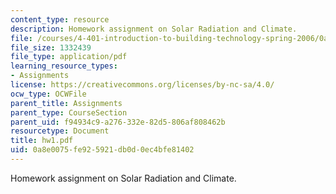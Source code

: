 ```yaml
---
content_type: resource
description: Homework assignment on Solar Radiation and Climate.
file: /courses/4-401-introduction-to-building-technology-spring-2006/0a8e0075fe925921db0d0ec4bfe81402_hw1.pdf
file_size: 1332439
file_type: application/pdf
learning_resource_types:
- Assignments
license: https://creativecommons.org/licenses/by-nc-sa/4.0/
ocw_type: OCWFile
parent_title: Assignments
parent_type: CourseSection
parent_uid: f94934c9-a276-332e-82d5-806af808462b
resourcetype: Document
title: hw1.pdf
uid: 0a8e0075-fe92-5921-db0d-0ec4bfe81402
---
```

Homework assignment on Solar Radiation and Climate.